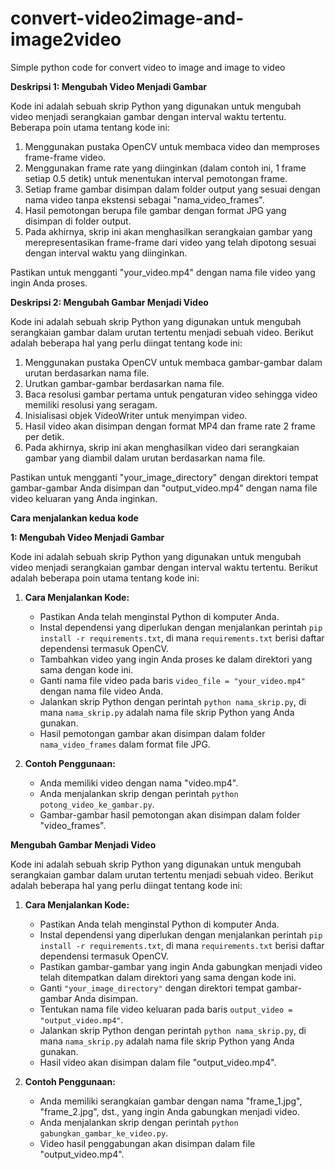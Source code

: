 # convert-video2image-and-image2video
Simple python code for convert video to image and image to video

**Deskripsi 1: Mengubah Video Menjadi Gambar**

Kode ini adalah sebuah skrip Python yang digunakan untuk mengubah video menjadi serangkaian gambar dengan interval waktu tertentu. Beberapa poin utama tentang kode ini:

1. Menggunakan pustaka OpenCV untuk membaca video dan memproses frame-frame video.
2. Menggunakan frame rate yang diinginkan (dalam contoh ini, 1 frame setiap 0.5 detik) untuk menentukan interval pemotongan frame.
3. Setiap frame gambar disimpan dalam folder output yang sesuai dengan nama video tanpa ekstensi sebagai "nama_video_frames".
4. Hasil pemotongan berupa file gambar dengan format JPG yang disimpan di folder output.
5. Pada akhirnya, skrip ini akan menghasilkan serangkaian gambar yang merepresentasikan frame-frame dari video yang telah dipotong sesuai dengan interval waktu yang diinginkan.

Pastikan untuk mengganti "your_video.mp4" dengan nama file video yang ingin Anda proses.

**Deskripsi 2: Mengubah Gambar Menjadi Video**

Kode ini adalah sebuah skrip Python yang digunakan untuk mengubah serangkaian gambar dalam urutan tertentu menjadi sebuah video. Berikut adalah beberapa hal yang perlu diingat tentang kode ini:

1. Menggunakan pustaka OpenCV untuk membaca gambar-gambar dalam urutan berdasarkan nama file.
2. Urutkan gambar-gambar berdasarkan nama file.
3. Baca resolusi gambar pertama untuk pengaturan video sehingga video memiliki resolusi yang seragam.
4. Inisialisasi objek VideoWriter untuk menyimpan video.
5. Hasil video akan disimpan dengan format MP4 dan frame rate 2 frame per detik.
6. Pada akhirnya, skrip ini akan menghasilkan video dari serangkaian gambar yang diambil dalam urutan berdasarkan nama file.

Pastikan untuk mengganti "your_image_directory" dengan direktori tempat gambar-gambar Anda disimpan dan "output_video.mp4" dengan nama file video keluaran yang Anda inginkan.

**Cara menjalankan kedua kode**

**1: Mengubah Video Menjadi Gambar**

Kode ini adalah sebuah skrip Python yang digunakan untuk mengubah video menjadi serangkaian gambar dengan interval waktu tertentu. Berikut adalah beberapa poin utama tentang kode ini:

1. **Cara Menjalankan Kode:**
   - Pastikan Anda telah menginstal Python di komputer Anda.
   - Instal dependensi yang diperlukan dengan menjalankan perintah `pip install -r requirements.txt`, di mana `requirements.txt` berisi daftar dependensi termasuk OpenCV.
   - Tambahkan video yang ingin Anda proses ke dalam direktori yang sama dengan kode ini.
   - Ganti nama file video pada baris `video_file = "your_video.mp4"` dengan nama file video Anda.
   - Jalankan skrip Python dengan perintah `python nama_skrip.py`, di mana `nama_skrip.py` adalah nama file skrip Python yang Anda gunakan.
   - Hasil pemotongan gambar akan disimpan dalam folder `nama_video_frames` dalam format file JPG.

2. **Contoh Penggunaan:**
   - Anda memiliki video dengan nama "video.mp4".
   - Anda menjalankan skrip dengan perintah `python potong_video_ke_gambar.py`.
   - Gambar-gambar hasil pemotongan akan disimpan dalam folder "video_frames".

**Mengubah Gambar Menjadi Video**

Kode ini adalah sebuah skrip Python yang digunakan untuk mengubah serangkaian gambar dalam urutan tertentu menjadi sebuah video. Berikut adalah beberapa hal yang perlu diingat tentang kode ini:

1. **Cara Menjalankan Kode:**
   - Pastikan Anda telah menginstal Python di komputer Anda.
   - Instal dependensi yang diperlukan dengan menjalankan perintah `pip install -r requirements.txt`, di mana `requirements.txt` berisi daftar dependensi termasuk OpenCV.
   - Pastikan gambar-gambar yang ingin Anda gabungkan menjadi video telah ditempatkan dalam direktori yang sama dengan kode ini.
   - Ganti `"your_image_directory"` dengan direktori tempat gambar-gambar Anda disimpan.
   - Tentukan nama file video keluaran pada baris `output_video = "output_video.mp4"`.
   - Jalankan skrip Python dengan perintah `python nama_skrip.py`, di mana `nama_skrip.py` adalah nama file skrip Python yang Anda gunakan.
   - Hasil video akan disimpan dalam file "output_video.mp4".

2. **Contoh Penggunaan:**
   - Anda memiliki serangkaian gambar dengan nama "frame_1.jpg", "frame_2.jpg", dst., yang ingin Anda gabungkan menjadi video.
   - Anda menjalankan skrip dengan perintah `python gabungkan_gambar_ke_video.py`.
   - Video hasil penggabungan akan disimpan dalam file "output_video.mp4".
